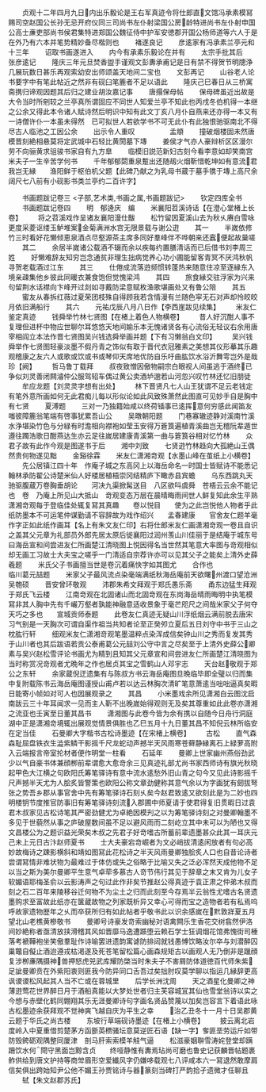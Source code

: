 <!-- { "loadSidebar": true } -->
　　贞观十二年四月九日内出乐毅论是王右军真迹令将仕郎直文馆冯承素模冩赐司空赵国公长孙无忌开府仪同三司尚书左仆射梁国公房龄特进尚书左仆射申国公高士亷吏部尚书侯君集特进郑国公魏征侍中护军安徳郡开国公杨师道等六人于是在外乃有六本并笔势精妙备尽楷则也
　　褚遂良记
　　彦逺家有冯承素兰亭元和十三年
　　诏取书画遂进入
　　内今有承素乐毅论在并有
　　太宗手批其后　　　　张彦逺记
　　隆庆三年元旦焚香盥手谨观文彭夀承甫记是日有禁不得贺节明牕浄几展玩数日甚乐再观索幼安出师颂盖天地间二宝也
　　文彭再记
　　山谷老人论书要字中有笔此帖近之然非有砚臼笔簏者不足以语此
　　隆庆己巳春日从三桥寓斋携归谛观因题其后归之建业胡汝嘉记事
　　唐搨保母帖
　　保母碑虽近出故是大令当时所剜较之兰亭真所谓固应不同世人知爱兰亭不知此也丙戌冬伯机得一本继之公余又得此本令诸人赋诗然后明识中知有此文丁亥八月仆自燕来还亦得一本又有一诗僧许仆一本虽未得然　已可拟世人若欲学书不可无此仆有此独恨驰驱南北不得尽古人临池之工因公余
　　出示令人重叹　　　　　孟頫
　　撞破烟楼固未然唐模晋刻絶相悬莫将定武城中石轻比黄閍墓下塼
　　姜侯才气亦人豪辩析区区漫尔劳不向骊黄求驵骏书家自有九方臯
　　临模旧説范新妇古刻今看李意如却笑南宫米夫子一生辛苦学何书
　　千年郁郁閟重泉蹔出还随刼火烟靳惜乾坤如有意流君我岂无縁　　渔阳鲜于枢伯机父题【此碑乃献之为乳母书蔵于墓手镌于塼上高尺余阔尺七八前有小砚影书类兰亭约二百许字】















　　书画题跋记卷三
<子部,艺术类,书画之属,书画题跋记>
　　钦定四库全书
　　书画题跋记卷四
　　明　郁逄庆　编
　　米襄阳苕溪诗话【在澄心堂楮上长卷】
　　将之苕溪戏作呈诸友襄阳漫仕黻
　　松竹留因夏溪山去为秋乆赓白雪咏更度采菱讴缕玉鲈堆案金菊满洲水宫无限景载与谢公逰
　　其一
　　半嵗依修竹三时看好花懒倾恵泉酒点尽壑源茶主席多同好羣峰伴不哗朝来还蠧便起故巢嗟
　　其二
　　余居半嵗诸公载酒不辍而余以疾每约置膳清话而已后借书刘李周三姓
　　好懒难辞友知穷岂念通贫非理生拙病觉养心功小圃能留客青冥不厌鸿秋帆寻贺老载酒过江东
　　其三
　　仕倦成流落逰频惯转蓬热来随意住凉至逐縁东入境亲疎集他乡彼此同暖衣兼食饱但觉愧梁鸿
　　其四
　　旅食縁交驻浮家为兴来句留荆水话襟向卞峰开过剡如寻戴防梁意赋枚渔歌堪画处又有鲁公陪
　　其五
　　蜜友从春拆红薇过夏荣团枝殊自得顾我若含情漫有兰随色寜无石对声却怜皎皎月依旧满船行
　　其六
　　元祐戊辰八月八日作【李西崖跋见续集】
　　米友仁鉴定真迹
　　钱舜举竹林七贤图【在楮上着色人物横卷】
　　昔人好沉酣人事不复理但进杯中物应世聊尔耳悠悠天地间媮乐本无愧诸贤各有心流俗无轻议右余用唐宰相阎立本法作晋七贤图吴兴钱选舜举画并题【下有习懒翁白文印】
　　吴兴钱舜举作七贤图轻豪淡墨不假丹青之饰似有取于晋代衣冠雅素之美想其仪形摹其乐趣观稽康之友六人或歌或饮或书或琴仰天席地优防自乐吁曲肱饮水浴沂舞雩岂外是哉珍【阙】
　　哲马鲁丁载拜
　　叔夜致憎因傲物嗣宗白眼视人间虽逃于酒终已争似刘灵善闭闗濬仲公服驾轺车偶过黄公卖酒垆邈若山河忽兴叹竹林还忆旧朋徒
　　牟应龙题【刘灵灵字想有出处】
　　林下晋贤凡七人山王犹谓不足云老钱定有笔外意所画如何无此君痴儿每以形似论如此风致殊萧然此图直可见妙手自是胸中有七贤
　　夏溥题
　　三对一乃独籍始咸以终荷锸事已逺挥意何穷感此闻笛友嗤彼障簏翁笔端有啓事犹累吾山公
　　吴暾朝阳题
　　门巷寡辙迹静对溪南竹溪水浄堪染竹色与分緑有时澹相向襟袍如莹玉安得万篬筤遍植青溪曲岂无稽阮辈遁世遵往躅浩歌日酣燕达生亦云足往嵗居建康青溪第一曲与篬筤谷相对忆竹林
　　众君子故有此作今观是图遂书于后
　　湘中刘致
　　七贤逰竹林趋向大孤絶山王偶然贵何物遂见黜
　　金谿徐霖
　　米友仁潇湘竒观【水墨山峰在茧纸上小横卷】
　　先公居镇江四十年　作庵子城之东高冈上以海岳命名一时国士皆赋诗不能悉记　翰林承防翟公诗楚米仙人好楼居植梧崇冈结精庐下瞰赤县宾蟾
　　乌东西跳丸天驰驱腹蔵万卷胸垂胡论　　河决九渠掀髯送目　八区欲呌虞舜　苍梧云云余不能记也　卷　乃庵上所见山大抵山　竒观变态万层在晨晴晦雨间世人鲜复知此余生平熟潇湘竒观每于登临佳处辄复冩其真趣　　卷以悦目　　使为之此岂悦他人物者乎此纸防墨本不可运笔仲谋勤请不容辞故为戏作绍兴　　孟春建康　　官舍友仁题羊毫作字正如此纸作画耳【名上有朱文友仁印】右将仕郎米友仁画潇湘竒观一卷且自识之盖其父元章为礼部员外郎先居太原后徙襄阳过润州羡山川佳丽于是结庵于城东号曰海岳宣和间尝进友仁所画楚江清晓图上悦因得名当世然其笔意大率图与竒观相似却无画工习故士大夫宝之嗟乎一门清适自宗荐许亦可以见其父子之能矣上清外史薛羲题
　　米氏父子书画擅当世是卷沉着痛快字如其图尤
　　合作也　　　　　　　临川葛元喆题
　　米家父子最风流点染毫端满纸秋海岳庵前天欲曙州渡口望沧洲　　吴匏硕
　　晋安曾环敬观
　　沛郡朱希文拜观于郑氏愚乐斋
　　甬东边猛生拜观于郑氏飞云楼
　　江南竒观在北固诸山而北固竒观在东岗海岳晴雨晦明中执笔模冩非其人胸中先有千巗万壑者孰能神融意适收景象于毫芒咫尺之间哉米家父子何夺天巧之多也　　宣城贡师泰题
　　此卷友仁真迹无疑山川浮纸烟云满前脱去唐宋习气别是一天胸次可谓自渠作祖当共知者论至正癸夘立夏后五日刘守中书于三山之枕肱行轩
　　细观米友仁潇湘竒观笔墨温粹点染浑成信矣钟山川之秀而复发其秀于山川者也其后跋语若贡公泰甫葛公元喆刘公守中言之尽矣至于上清外史薛公卿素与吴兴赵松雪评论书画尤为精到且知其父元章宣和间尝进友仁所画楚江清晓图为当时称赏况竒观者尤晩年之作也居贞其宝之雪鹤山人邓宇志
　　天台赵敬观于郑公之东轩
　　余家蔵倪迂遗集有与陈叔方书云海岳庵图旦晩临毕即全璧以归而集中复附载陈书云海岳庵图谨授山甫卢若以达云林胸次清旷笔意萧逺当咄咄逼真矣暇日能寄小帧如对可人也因展观录之
　　其昌
　　小米墨戏余所见潇湘白云图沈启南跋云三十年耳闻求一见而主人靳不出晚嵗始得观则无及矣其尊重如此此卷亦潇湘之流亚也壬寅至日董其昌书
　　潇湘图与此卷今皆为余有携以自随今日舟行洞庭湖中正是潇湘竒境辄出展观觉情景俱胜也乙巳五月十九日董其昌不知倪云林所临安在定当佳
　　石曼卿大字楷书古松诗墨迹【在宋楮上横卷】
　　古松
　　直气森森耻屈盘铁衣生澁紫鳞干影摇千尺龙蛇动声撼半天风雨寒苍藓静縁离石上緑萝高附入云端报言帝室抡材者便作明堂一柱看
　　石延年
　　曼卿上世家幽州燕俗劲武少以气自豪书体兼顔栁前辈谓愈大愈竒余三见真迹礼部尤尚书家西师诗有旗光秋晓起甲色大江横之句欧阳氏筹笔驿诗有意中流水逺愁外旧山青之句今又见此诗影摇千尺声撼半天尤为人脍炙皆警策也欧阳公称文章劲健称其意气余以为字画犹有劒拔弩张之势吾乡郡从事官舍中先有筹笔驿诗石刻乆矣今赵君致逺又欲刻此是为二妙也四明楼钥节度推官防事旧有筹笔驿诗刻流入郡圃中师夏请于使君得复旧贯暇日过袁君木叔家见古松诗笔其严密劲健尤为卓絶因模刋之以为筹笔驿诗刻之对曼卿翰墨不多见于世藐然从事之庐破屋数间虽不足以避风雨而二刻屹立其中未可以为陋也又得　文昌楼公为之题识益光荣矣木叔之先君子好竒嗜古所蓄前辈遗墨甚众此其一耳庆元己未上元日古汴赵师夏书
　　士大夫豪宕竒崛者为文必峭拔清逺闲放者有句必高妙故梅诗之踈影横斜和靖如图冩此花松诗之半天风雨曼卿独脍炙人口也自昔论诗者尝谓冩情非难状物为最难过于体仿或失之俗略于比喻又失之泛必浑然天成他物不足以当之斯为美尔曼卿平生意气卓荦多慕古人竒节伟行其见于辞章之末又肯为儿女子软媚语耶梅圣俞以云影涛声之句过此作非矣节推赵公得真迹于袁正肃之仲弟木叔而刻之石二百年来陵移谷迁何物不为尘土之归而此刻至今存焉半云翁性尤嗜古名贤遗墨购求至富故此纸亦在箧蔵故物之列家既析异又幸心可得而宝之造物者若有私焉呜呼故家遗物歴年之乆而卒获所归有如此帖者乎敬书此以识余感嵗在黓敦牂夏五月望北山老樵黄槮敬书
　　曼卿号诗豪发竒索幽秘对语禽闗乐生香花交树翕然伊洛间妙絶称者亟清放挟滑稽其风如晋靡马逸遭踬堕云赖石学士狂调烟花馆弗愧街司棰落考褫鞾袍坐笑傲羣耻作诗喻罢进遗韵寓谑防排闼就钱愚愽饮略汝尔卒与刘潜醉囚巢鼈自儗止酒迨遵戎枯渇遂及死苍笔留松篇心画森规矩古以画观人无乃倒非是躐顔复涉栁亷隅摄神兽押怒虎兕武库耀防棨当时朱夫子不害屑防体道徳百代师朱紫足訿曼卿贲在外紫阳衷则匪我今防异同口舌吾过矣拙肘叹莫学聊以指运几縁辞更高讽谡谡松风起其人当不亡或在蓉城里
　　后学长洲沈周
　　天之酒星化曼卿之神薄逰莺花世界醉日月于酒船真能以大梦处世者归主芙容城冝其仙也雪堂翁诗以实之今想与赤壁化鹤同翺翔其乐无涯曼卿诗句字画名贤品赞蔑以加矣岂容言下着语此咏古松墨迹余获拜观不觉神爽飞越自庆为平生之幸
　　治乙丑冬十一月十日吴郡黄云题于华氏之尚古楼
　　东坡行草端砚诗墨迹【在楮上小横卷】
　　披云离北岩度岭入中夏重借剪楚茅方函斵英槚骚坛意莫逆匠石语【缺一字】奓匪垩劳运斤如带防毁銙砺观隅整同厦津　剖马肝索索模羊觟气逼
　　松滋豪姻聨雪涛姹登堂却蹒跚饮水何閜守黑面岂黥含贞　　终哑静惟有夀焉玷尚可磨也鲁史记获麟晋帖题裹鲊供给到唐文护持等商斚眉形空爱纎风字仍嫌哆载观七八评咸本六一冩退然敢摩肩信矣俱出跨始知尹公他不媚王孙贾铭诗与器篆刻当碑打严韵拾孑遗微才任聊且
　　轼【朱文赵郡苏氏】
